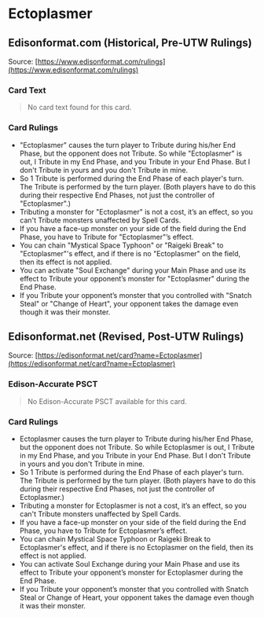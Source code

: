 # Ectoplasmer

## Edisonformat.com (Historical, Pre-UTW Rulings)

Source: [https://www.edisonformat.com/rulings](https://www.edisonformat.com/rulings)

### Card Text

> No card text found for this card.

### Card Rulings

*   "Ectoplasmer" causes the turn player to Tribute during his/her End Phase, but the opponent does not Tribute. So while "Ectoplasmer" is out, I Tribute in my End Phase, and you Tribute in your End Phase. But I don't Tribute in yours and you don't Tribute in mine.
*   So 1 Tribute is performed during the End Phase of each player's turn. The Tribute is performed by the turn player. (Both players have to do this during their respective End Phases, not just the controller of "Ectoplasmer".)
*   Tributing a monster for "Ectoplasmer" is not a cost, it’s an effect, so you can't Tribute monsters unaffected by Spell Cards.
*   If you have a face-up monster on your side of the field during the End Phase, you have to Tribute for "Ectoplasmer"’s effect.
*   You can chain "Mystical Space Typhoon" or "Raigeki Break" to "Ectoplasmer"'s effect, and if there is no "Ectoplasmer" on the field, then its effect is not applied.
*   You can activate "Soul Exchange" during your Main Phase and use its effect to Tribute your opponent’s monster for "Ectoplasmer" during the End Phase.
*   If you Tribute your opponent’s monster that you controlled with "Snatch Steal" or "Change of Heart", your opponent takes the damage even though it was their monster.

## Edisonformat.net (Revised, Post-UTW Rulings)

Source: [https://edisonformat.net/card?name=Ectoplasmer](https://edisonformat.net/card?name=Ectoplasmer)

### Edison-Accurate PSCT

> No Edison-Accurate PSCT available for this card.

### Card Rulings

*   Ectoplasmer causes the turn player to Tribute during his/her End Phase, but the opponent does not Tribute. So while Ectoplasmer is out, I Tribute in my End Phase, and you Tribute in your End Phase. But I don't Tribute in yours and you don't Tribute in mine.
*   So 1 Tribute is performed during the End Phase of each player's turn. The Tribute is performed by the turn player. (Both players have to do this during their respective End Phases, not just the controller of Ectoplasmer.)
*   Tributing a monster for Ectoplasmer is not a cost, it’s an effect, so you can't Tribute monsters unaffected by Spell Cards.
*   If you have a face-up monster on your side of the field during the End Phase, you have to Tribute for Ectoplasmer’s effect.
*   You can chain Mystical Space Typhoon or Raigeki Break to Ectoplasmer's effect, and if there is no Ectoplasmer on the field, then its effect is not applied.
*   You can activate Soul Exchange during your Main Phase and use its effect to Tribute your opponent’s monster for Ectoplasmer during the End Phase.
*   If you Tribute your opponent’s monster that you controlled with Snatch Steal or Change of Heart, your opponent takes the damage even though it was their monster.
            